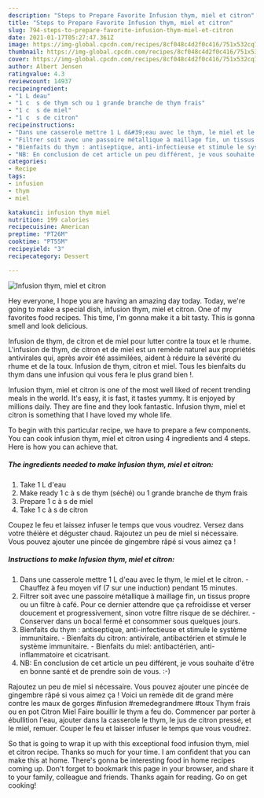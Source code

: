 ```yaml
---
description: "Steps to Prepare Favorite Infusion thym, miel et citron"
title: "Steps to Prepare Favorite Infusion thym, miel et citron"
slug: 794-steps-to-prepare-favorite-infusion-thym-miel-et-citron
date: 2021-01-17T05:27:47.361Z
image: https://img-global.cpcdn.com/recipes/8cf048c4d2f0c416/751x532cq70/infusion-thym-miel-et-citron-photo-principale-de-la-recette.jpg
thumbnail: https://img-global.cpcdn.com/recipes/8cf048c4d2f0c416/751x532cq70/infusion-thym-miel-et-citron-photo-principale-de-la-recette.jpg
cover: https://img-global.cpcdn.com/recipes/8cf048c4d2f0c416/751x532cq70/infusion-thym-miel-et-citron-photo-principale-de-la-recette.jpg
author: Albert Jensen
ratingvalue: 4.3
reviewcount: 14937
recipeingredient:
- "1 L deau"
- "1 c  s de thym sch ou 1 grande branche de thym frais"
- "1 c  s de miel"
- "1 c  s de citron"
recipeinstructions:
- "Dans une casserole mettre 1 L d&#39;eau avec le thym, le miel et le citron.  Chauffez à feu moyen vif (7 sur une induction) pendant 15 minutes."
- "Filtrer soit avec une passoire métallique à maillage fin, un tissus propre ou un filtre à café. Pour ce dernier attendre que ça refroidisse et verser doucement et progressivement, sinon votre filtre risque de se déchirer.  Conserver dans un bocal fermé et consommer sous quelques jours."
- "Bienfaits du thym : antiseptique, anti-infectieuse et stimule le système immunitaire. Bienfaits du citron: antivirale, antibactérien et stimule le système immunitaire.  Bienfaits du miel: antibactérien, anti-inflammatoire et cicatrisant."
- "NB: En conclusion de cet article un peu différent, je vous souhaite d&#39;être en bonne santé et de prendre soin de vous. :-)"
categories:
- Recipe
tags:
- infusion
- thym
- miel

katakunci: infusion thym miel 
nutrition: 199 calories
recipecuisine: American
preptime: "PT26M"
cooktime: "PT55M"
recipeyield: "3"
recipecategory: Dessert

---
```



![Infusion thym, miel et citron](https://img-global.cpcdn.com/recipes/8cf048c4d2f0c416/751x532cq70/infusion-thym-miel-et-citron-photo-principale-de-la-recette.jpg)

Hey everyone, I hope you are having an amazing day today. Today, we're going to make a special dish, infusion thym, miel et citron. One of my favorites food recipes. This time, I'm gonna make it a bit tasty. This is gonna smell and look delicious.

Infusion de thym, de citron et de miel pour lutter contre la toux et le rhume. L&#39;infusion de thym, de citron et de miel est un remède naturel aux propriétés antivirales qui, après avoir été assimilées, aident à réduire la sévérité du rhume et de la toux. Infusion de thym, citron et miel. Tous les bienfaits du thym dans une infusion qui vous fera le plus grand bien !.

Infusion thym, miel et citron is one of the most well liked of recent trending meals in the world. It's easy, it is fast, it tastes yummy. It is enjoyed by millions daily. They are fine and they look fantastic. Infusion thym, miel et citron is something that I have loved my whole life.


To begin with this particular recipe, we have to prepare a few components. You can cook infusion thym, miel et citron using 4 ingredients and 4 steps. Here is how you can achieve that.

<!--inarticleads1-->

##### The ingredients needed to make Infusion thym, miel et citron:

1. Take 1 L d&#39;eau
1. Make ready 1 c à s de thym (séché) ou 1 grande branche de thym frais
1. Prepare 1 c à s de miel
1. Take 1 c à s de citron


Coupez le feu et laissez infuser le temps que vous voudrez. Versez dans votre théière et déguster chaud. Rajoutez un peu de miel si nécessaire. Vous pouvez ajouter une pincée de gingembre râpé si vous aimez ça ! 

<!--inarticleads2-->

##### Instructions to make Infusion thym, miel et citron:

1. Dans une casserole mettre 1 L d&#39;eau avec le thym, le miel et le citron.  - Chauffez à feu moyen vif (7 sur une induction) pendant 15 minutes.
1. Filtrer soit avec une passoire métallique à maillage fin, un tissus propre ou un filtre à café. Pour ce dernier attendre que ça refroidisse et verser doucement et progressivement, sinon votre filtre risque de se déchirer.  - Conserver dans un bocal fermé et consommer sous quelques jours.
1. Bienfaits du thym : antiseptique, anti-infectieuse et stimule le système immunitaire. - Bienfaits du citron: antivirale, antibactérien et stimule le système immunitaire.  - Bienfaits du miel: antibactérien, anti-inflammatoire et cicatrisant.
1. NB: En conclusion de cet article un peu différent, je vous souhaite d&#39;être en bonne santé et de prendre soin de vous. :-)


Rajoutez un peu de miel si nécessaire. Vous pouvez ajouter une pincée de gingembre râpé si vous aimez ça ! Voici un remède dit de grand mère contre les maux de gorges #infusion #remedegrandmere #toux Thym frais ou en pot Citron Miel Faire bouillir le thym a feu do. Commencer par porter à ébullition l&#39;eau, ajouter dans la casserole le thym, le jus de citron pressé, et le miel, remuer. Couper le feu et laisser infuser le temps que vous voudrez. 

So that is going to wrap it up with this exceptional food infusion thym, miel et citron recipe. Thanks so much for your time. I am confident that you can make this at home. There's gonna be interesting food in home recipes coming up. Don't forget to bookmark this page in your browser, and share it to your family, colleague and friends. Thanks again for reading. Go on get cooking!
